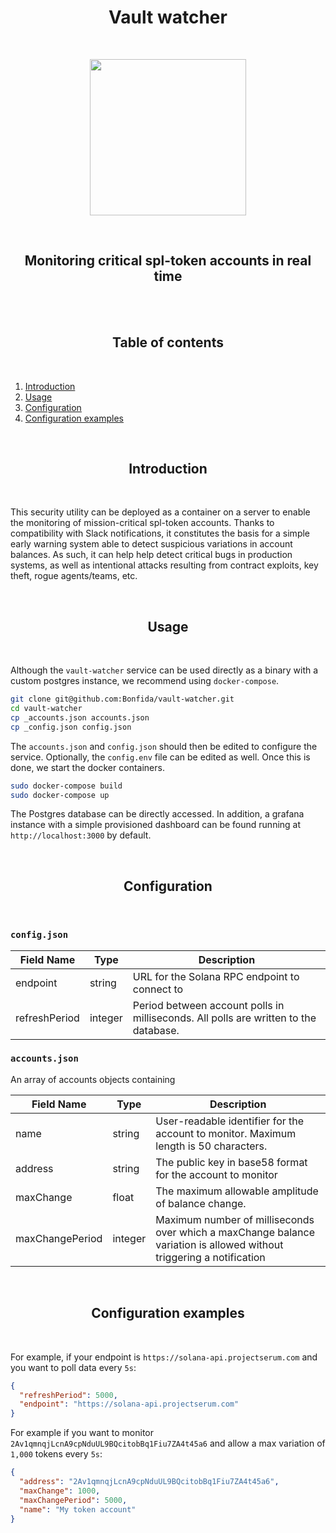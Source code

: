 <h1 align="center">Vault watcher</h1>
<br />
<p align="center">
<img width="250" src="https://ftx.com/static/media/fida.ce20eedf.svg"/>
</p>
<br />

<h2 align="center">Monitoring critical spl-token accounts in real time</h2>
<br/>

<br />
<h2 align="center">Table of contents</h2>
<br />

1. [Introduction](#introduction)
2. [Usage](#usage)
3. [Configuration](#configuration)
4. [Configuration examples](#configuration-examples)

<br />
<a name="introduction"></a>
<h2 align="center">Introduction</h2>
<br />

This security utility can be deployed as a container on a server to enable the monitoring of mission-critical spl-token accounts. Thanks to compatibility with Slack notifications, it constitutes the basis for a simple early warning system able to detect suspicious variations in account balances. As such, it can help help detect critical bugs in production systems, as well as intentional attacks resulting from contract exploits, key theft, rogue agents/teams, etc.

<br />
<a name="usage"></a>
<h2 align="center">Usage</h2>
<br />

Although the `vault-watcher` service can be used directly as a binary with a custom postgres instance, we recommend using `docker-compose`.

```bash
git clone git@github.com:Bonfida/vault-watcher.git
cd vault-watcher
cp _accounts.json accounts.json
cp _config.json config.json
```

The `accounts.json` and `config.json` should then be edited to configure the service. Optionally, the `config.env` file can be edited as well. Once this is done, we start the docker containers.

```bash
sudo docker-compose build
sudo docker-compose up
```

The Postgres database can be directly accessed. In addition, a grafana instance with a simple provisioned dashboard can be found running at `http://localhost:3000` by default.

<br />
<a name="configuration"></a>
<h2 align="center">Configuration</h2>
<br />

### `config.json`

| Field Name    | Type    | Description                                                                          |
| ------------- | ------- | ------------------------------------------------------------------------------------ |
| endpoint      | string  | URL for the Solana RPC endpoint to connect to                                        |
| refreshPeriod | integer | Period between account polls in milliseconds. All polls are written to the database. |

### `accounts.json`

An array of accounts objects containing

| Field Name      | Type    | Description                                                                                                          |
| --------------- | ------- | -------------------------------------------------------------------------------------------------------------------- |
| name            | string  | User-readable identifier for the account to monitor. Maximum length is 50 characters.                                |
| address         | string  | The public key in base58 format for the account to monitor                                                           |
| maxChange       | float   | The maximum allowable amplitude of balance change.                                                                   |
| maxChangePeriod | integer | Maximum number of milliseconds over which a maxChange balance variation is allowed without triggering a notification |

<br />
<a name="configuration-examples"></a>
<h2 align="center">Configuration examples</h2>
<br />

For example, if your endpoint is `https://solana-api.projectserum.com` and you want to poll data every `5s`:

```json
{
  "refreshPeriod": 5000,
  "endpoint": "https://solana-api.projectserum.com"
}
```

For example if you want to monitor `2Av1qmnqjLcnA9cpNduUL9BQcitobBq1Fiu7ZA4t45a6` and allow a max variation of `1,000` tokens every `5s`:

```json
{
  "address": "2Av1qmnqjLcnA9cpNduUL9BQcitobBq1Fiu7ZA4t45a6",
  "maxChange": 1000,
  "maxChangePeriod": 5000,
  "name": "My token account"
}
```
